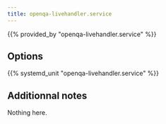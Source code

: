 ```yaml
---
title: openqa-livehandler.service
---
```


{{% provided_by "openqa-livehandler.service" %}}

## Options

{{% systemd_unit "openqa-livehandler.service" %}}

## Additionnal notes

Nothing here.